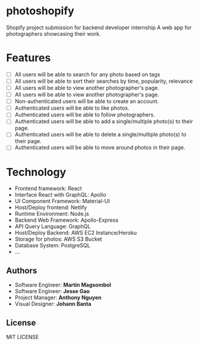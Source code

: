 # photoshopify

Shopify project submission for backend developer internship
A web app for photographers showcasing their work.

# Features

- [ ] All users will be able to search for any photo based on tags
- [ ] All users will be able to sort their searches by time, popularity, relevance
- [ ] All users will be able to view another photographer's page.
- [ ] All users will be able to view another photographer's page.
- [ ] Non-authenticated users will be able to create an account.
- [ ] Authenticated users will be able to like photos.
- [ ] Authenticated users will be able to follow photographers.
- [ ] Authenticated users will be able to add a single/multiple photo(s) to their page.
- [ ] Authenticated users will be able to delete a single/multiple photo(s) to their page.
- [ ] Authenticated users will be able to move around photos in their page.

# Technology

- Frontend framework: React
- Interface React with GraphQL: Apollo
- UI Component Framework: Material-UI
- Host/Deploy frontend: Netlify
- Runtime Environment: Node.js
- Backend Web Framework: Apollo-Express
- API Query Language: GraphQL
- Host/Deploy Backend: AWS EC2 Instance/Heroku
- Storage for photos: AWS S3 Bucket
- Database System: PostgreSQL
- ...

## Authors

- Software Engineer: **Martin Magsombol**
- Software Engineer: **Jesse Gao**
- Project Manager: **Anthony Nguyen**
- Visual Designer: **Johann Banta**

## License

MIT LICENSE
